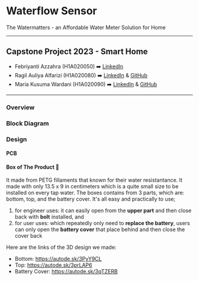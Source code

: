 # Waterflow Sensor
The Watermatters - an Affordable Water Meter Solution for Home

---

## Capstone Project 2023 - Smart Home

- Febriyanti Azzahra (H1A020050) ➡️ 
  [LinkedIn](https://www.linkedin.com/in/febriyanti-azzahra/)
- Ragil Auliya Alfarizi (H1A020080) ➡️ 
  [LinkedIn](https://www.linkedin.com/in/ragilalfarizi) & [GitHub](https://www.github.com/ragilalfarizi)
- Maria Kusuma Wardani (H1A020090) ➡️ 
   [LinkedIn](https://www.linkedin.com/in/mariaakuw/) & [GitHub](https://www.github.com/mariaakuw)

---

### Overview

### Block Diagram

### Design
#### PCB
#### Box of The Product :ice_cube:
It made from PETG fillaments that known for their water resistantance. It made with only 13.5 x 9 in centimeters which is a quite small size to be installed on every tap water.  The boxes contains from 3 parts, which are: bottom, top, and the battery cover. It's all easy and practically to use; 
1. for engineer uses: it can easily open from the **upper part** and then close back with **bolt** installed, and
2. for user uses: which repeatedly only need to **replace the battery**, users can only open the **battery cover** that place behind and then close the cover back

Here are the links of the 3D design we made:

- Bottom: https://autode.sk/3PyY9CL
- Top: https://autode.sk/3prLAP6
- Battery Cover: https://autode.sk/3qTZERB